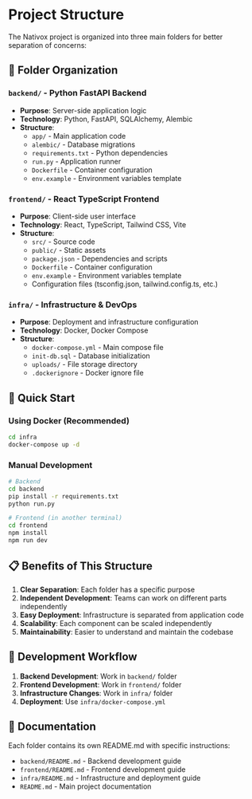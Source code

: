 # Project Structure

The Nativox project is organized into three main folders for better separation of concerns:

## 📁 Folder Organization

### `backend/` - Python FastAPI Backend
- **Purpose**: Server-side application logic
- **Technology**: Python, FastAPI, SQLAlchemy, Alembic
- **Structure**:
  - `app/` - Main application code
  - `alembic/` - Database migrations
  - `requirements.txt` - Python dependencies
  - `run.py` - Application runner
  - `Dockerfile` - Container configuration
  - `env.example` - Environment variables template

### `frontend/` - React TypeScript Frontend
- **Purpose**: Client-side user interface
- **Technology**: React, TypeScript, Tailwind CSS, Vite
- **Structure**:
  - `src/` - Source code
  - `public/` - Static assets
  - `package.json` - Dependencies and scripts
  - `Dockerfile` - Container configuration
  - `env.example` - Environment variables template
  - Configuration files (tsconfig.json, tailwind.config.ts, etc.)

### `infra/` - Infrastructure & DevOps
- **Purpose**: Deployment and infrastructure configuration
- **Technology**: Docker, Docker Compose
- **Structure**:
  - `docker-compose.yml` - Main compose file
  - `init-db.sql` - Database initialization
  - `uploads/` - File storage directory
  - `.dockerignore` - Docker ignore file

## 🚀 Quick Start

### Using Docker (Recommended)
```bash
cd infra
docker-compose up -d
```

### Manual Development
```bash
# Backend
cd backend
pip install -r requirements.txt
python run.py

# Frontend (in another terminal)
cd frontend
npm install
npm run dev
```

## 📋 Benefits of This Structure

1. **Clear Separation**: Each folder has a specific purpose
2. **Independent Development**: Teams can work on different parts independently
3. **Easy Deployment**: Infrastructure is separated from application code
4. **Scalability**: Each component can be scaled independently
5. **Maintainability**: Easier to understand and maintain the codebase

## 🔧 Development Workflow

1. **Backend Development**: Work in `backend/` folder
2. **Frontend Development**: Work in `frontend/` folder
3. **Infrastructure Changes**: Work in `infra/` folder
4. **Deployment**: Use `infra/docker-compose.yml`

## 📝 Documentation

Each folder contains its own README.md with specific instructions:
- `backend/README.md` - Backend development guide
- `frontend/README.md` - Frontend development guide
- `infra/README.md` - Infrastructure and deployment guide
- `README.md` - Main project documentation
